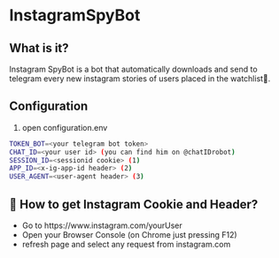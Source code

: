 # InstagramSpyBot

<h2> What is it? </h2>

Instagram SpyBot is a bot that automatically downloads and send to telegram every new instagram stories of users placed in the watchlist👀.

<h2> Configuration </h2>

<ol>
  <li>open configuration.env</li>
</ol>

```bash
TOKEN_BOT=<your telegram bot token>
CHAT_ID=<your user id> (you can find him on @chatIDrobot)
SESSION_ID=<sessionid cookie> (1)
APP_ID=<x-ig-app-id header> (2)
USER_AGENT=<user-agent header> (3)
```

<h2>🍪 How to get Instagram Cookie and Header?</h2>



<ul>
  <li>Go to https://www.instagram.com/yourUser</li>
  <li>Open your Browser Console (on Chrome just pressing F12)</li>
  <li>refresh page and select any request from instagram.com</li>
</ul>
